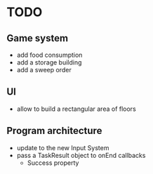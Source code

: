 # TODO

## Game system
- add food consumption
- add a storage building
- add a sweep order

## UI
- allow to build a rectangular area of floors

## Program architecture
- update to the new Input System
- pass a TaskResult object to onEnd callbacks
  - Success property
